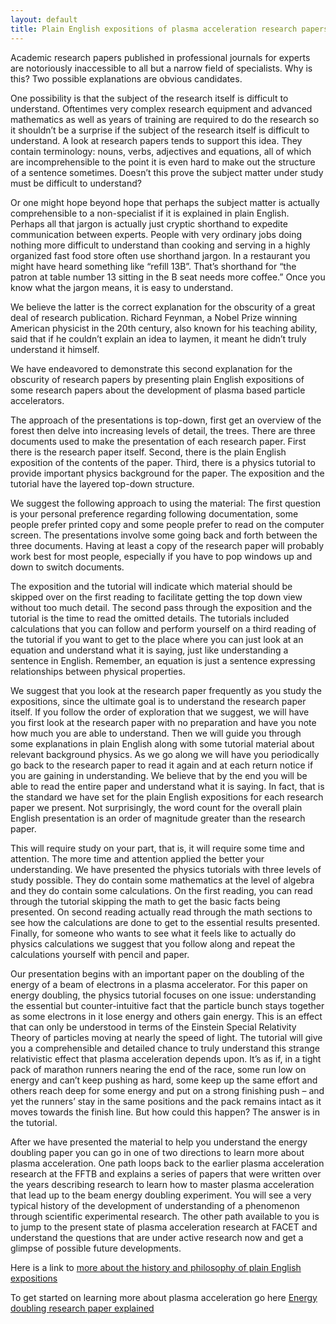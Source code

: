 ```yaml
---
layout: default
title: Plain English expositions of plasma acceleration research papers
---
```




Academic research papers published in professional journals for experts are notoriously inaccessible to all but a narrow field of specialists. Why is this? Two possible explanations are obvious candidates.

One possibility is that the subject of the research itself is difficult to understand. Oftentimes very complex research equipment and advanced mathematics as well as years of training are required to do the research so it shouldn’t be a surprise if the subject of the research itself is difficult to understand. A look at research papers tends to support this idea. They contain terminology: nouns, verbs, adjectives and equations, all of which are incomprehensible to the point it is even hard to make out the structure of a sentence sometimes. Doesn’t this prove the subject matter under study must be difficult to understand?

Or one might hope beyond hope that perhaps the subject matter is actually comprehensible to a non-specialist if it is explained in plain English. Perhaps all that jargon is actually just cryptic shorthand to expedite communication between experts. People with very ordinary jobs doing nothing more difficult to understand than cooking and serving in a highly organized fast food store often use shorthand jargon. In a restaurant you might have heard something like “refill 13B”. That’s shorthand for “the patron at table number 13 sitting in the B seat needs more coffee.” Once you know what the jargon means, it is easy to understand.

We believe the latter is the correct explanation for the obscurity of a great deal of research publication. Richard Feynman, a Nobel Prize winning American physicist in the 20th century, also known for his teaching ability, said that if he couldn’t explain an idea to laymen, it meant he didn’t truly understand it himself.

We have endeavored to demonstrate this second explanation for the obscurity of research papers by presenting plain English expositions of some research papers about the development of plasma based particle accelerators.

The approach of the presentations is top-down, first get an overview of the forest then delve into increasing levels of detail, the trees. There are three documents used to make the presentation of each research paper. First there is the research paper itself. Second, there is the plain English exposition of the contents of the paper. Third, there is a physics tutorial to provide important physics background for the paper. The exposition and the tutorial have the layered top-down structure.

We suggest the following approach to using the material: The first question is your personal preference regarding following documentation, some people prefer printed copy and some people prefer to read on the computer screen. The presentations involve some going back and forth between the three documents. Having at least a copy of the research paper will probably work best for most people, especially if you have to pop windows up and down to switch documents.

The exposition and the tutorial will indicate which material should be skipped over on the first reading to facilitate getting the top down view without too much detail. The second pass through the exposition and the tutorial is the time to read the omitted details. The tutorials included calculations that you can follow and perform yourself on a third reading of the tutorial if you want to get to the place where you can just look at an equation and understand what it is saying, just like understanding a sentence in English. Remember, an equation is just a sentence expressing relationships between physical properties.

We suggest that you look at the research paper frequently as you study the expositions, since the ultimate goal is to understand the research paper itself. If you follow the order of exploration that we suggest, we will have you first look at the research paper with no preparation and have you note how much you are able to understand. Then we will guide you through some explanations in plain English along with some tutorial material about relevant background physics. As we go along we will have you periodically go back to the research paper to read it again and at each return notice if you are gaining in understanding. We believe that by the end you will be able to read the entire paper and understand what it is saying. In fact, that is the standard we have set for the plain English expositions for each research paper we present. Not surprisingly, the word count for the overall plain English presentation is an order of magnitude greater than the research paper.

This will require study on your part, that is, it will require some time and attention. The more time and attention applied the better your understanding. We have presented the physics tutorials with three levels of study possible. They do contain some mathematics at the level of algebra and they do contain some calculations. On the first reading, you can read through the tutorial skipping the math to get the basic facts being presented. On second reading actually read through the math sections to see how the calculations are done to get to the essential results presented. Finally, for someone who wants to see what it feels like to actually do physics calculations we suggest that you follow along and repeat the calculations yourself with pencil and paper.

Our presentation begins with an important paper on the doubling of the energy of a beam of electrons in a plasma accelerator. For this paper on energy doubling, the physics tutorial focuses on one issue: understanding the essential but counter-intuitive fact that the particle bunch stays together as some electrons in it lose energy and others gain energy. This is an effect that can only be understood in terms of the Einstein Special Relativity Theory of particles moving at nearly the speed of light. The tutorial will give you a comprehensible and detailed chance to truly understand this strange relativistic effect that plasma acceleration depends upon. It’s as if, in a tight pack of marathon runners nearing the end of the race, some run low on energy and can’t keep pushing as hard, some keep up the same effort and others reach deep for some energy and put on a strong finishing push – and yet the runners’ stay in the same positions and the pack remains intact as it moves towards the finish line. But how could this happen? The answer is in the tutorial.

After we have presented the material to help you understand the energy doubling paper you can go in one of two directions to learn more about plasma acceleration. One path loops back to the earlier plasma acceleration research at the FFTB and explains a series of papers that were written over the years describing research to learn how to master plasma acceleration that lead up to the beam energy doubling experiment. You will see a very typical history of the development of understanding of a phenomenon through scientific experimental research. The other path available to you is to jump to the present state of plasma acceleration research at FACET and understand the questions that are under active research now and get a glimpse of possible future developments.




<p>Here is a link to <a href="/plain-english-papers.html">more about the history and philosophy of plain English expositions</a></p>

<p>To get started on learning more about plasma acceleration go here <a href="/energy-doubling-exposition.html">Energy doubling research paper explained</a></p>

